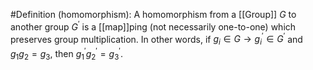 #Definition 
(homomorphism): A homomorphism from a [[Group]] $G$ to another group $G^\prime$ is a [[map]]ping (not necessarily one-to-one) which preserves group multiplication. In other words, if $g_i\in G\to g_i^{\prime}\in G^{\prime}$ and $g_1g_2=g_3$, then $g_1^{\prime}g_2^{\prime}=g_3^{\prime}.$